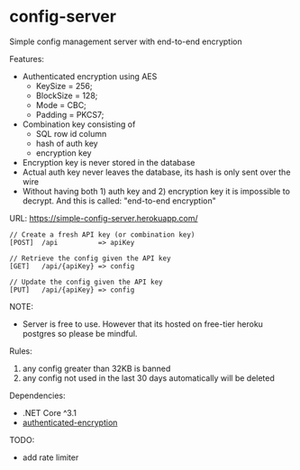 # config-server

Simple config management server with end-to-end encryption

Features:
- Authenticated encryption using AES
    - KeySize = 256;
    - BlockSize = 128;
    - Mode = CBC;
    - Padding = PKCS7;
- Combination key consisting of
    - SQL row id column
    - hash of auth key 
    - encryption key
- Encryption key is never stored in the database
- Actual auth key never leaves the database, its hash is only sent over the wire
- Without having both 1) auth key and 2) encryption key it is impossible to decrypt. And this is called: "end-to-end encryption"

URL: https://simple-config-server.herokuapp.com/

```
// Create a fresh API key (or combination key)
[POST]  /api          => apiKey

// Retrieve the config given the API key
[GET]   /api/{apiKey} => config

// Update the config given the API key
[PUT]   /api/{apiKey} => config
```
NOTE: 
- Server is free to use. However that its hosted on free-tier heroku postgres so please be mindful.

Rules:
1. any config greater than 32KB is banned
2. any config not used in the last 30 days automatically will be deleted

Dependencies:
- .NET Core ^3.1
- [authenticated-encryption](https://github.com/trustpilot/nuget-authenticated-encryption)

TODO:
- add rate limiter

